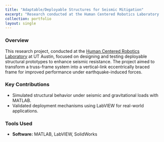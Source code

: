 ```yaml
---
title: "Adaptable/Deployable Structures for Seismic Mitigation"
excerpt: "Research conducted at the Human Centered Robotics Laboratory to improve seismic resistance of structural systems."
collection: portfolio
layout: single
---
```


### Overview
This research project, conducted at the [Human Centered Robotics Laboratory](https://sites.utexas.edu/hcrl/) at UT Austin, focused on designing and testing deployable structural prototypes to enhance seismic resistance. The project aimed to transform a truss-frame system into a vertical-link eccentrically braced frame for improved performance under earthquake-induced forces.

### Key Contributions
- Simulated structural behavior under seismic and gravitational loads with MATLAB.
- Validated deployment mechanisms using LabVIEW for real-world applications.

### Tools Used
- **Software:** MATLAB, LabVIEW, SolidWorks
